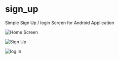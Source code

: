 
# sign_up
Simple Sign Up /  login Screen for Android Application


![Home Screen](https://user-images.githubusercontent.com/99285991/160795007-0753d3e2-29a4-4845-bdef-2839d9ab08e1.png)


![Sign Up](https://user-images.githubusercontent.com/99285991/160795138-fe2f24c0-f83a-4ebc-a5f1-bd7d6448791c.png)


![log in](https://user-images.githubusercontent.com/99285991/160795230-c094ed8c-45f9-4cd8-9336-2c5ddb8fdc68.png)
